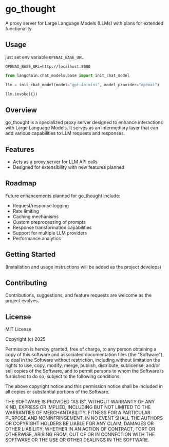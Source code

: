 # go_thought

A proxy server for Large Language Models (LLMs) with plans for extended functionality.

## Usage

just set env variable `OPENAI_BASE_URL`

`OPENAI_BASE_URL=http://localhost:8080`

```python
from langchain.chat_models.base import init_chat_model

llm = init_chat_model(model="gpt-4o-mini", model_provider="openai")

llm.invoke({})
```

## Overview

go_thought is a specialized proxy server designed to enhance interactions with Large Language Models. It serves as an intermediary layer that can add various capabilities to LLM requests and responses.

## Features

- Acts as a proxy server for LLM API calls
- Designed for extensibility with new features planned

## Roadmap

Future enhancements planned for go_thought include:
- Request/response logging
- Rate limiting
- Caching mechanisms
- Custom preprocessing of prompts
- Response transformation capabilities
- Support for multiple LLM providers
- Performance analytics

## Getting Started

(Installation and usage instructions will be added as the project develops)

## Contributing

Contributions, suggestions, and feature requests are welcome as the project evolves.

## License

MIT License

Copyright (c) 2025

Permission is hereby granted, free of charge, to any person obtaining a copy
of this software and associated documentation files (the "Software"), to deal
in the Software without restriction, including without limitation the rights
to use, copy, modify, merge, publish, distribute, sublicense, and/or sell
copies of the Software, and to permit persons to whom the Software is
furnished to do so, subject to the following conditions:

The above copyright notice and this permission notice shall be included in all
copies or substantial portions of the Software.

THE SOFTWARE IS PROVIDED "AS IS", WITHOUT WARRANTY OF ANY KIND, EXPRESS OR
IMPLIED, INCLUDING BUT NOT LIMITED TO THE WARRANTIES OF MERCHANTABILITY,
FITNESS FOR A PARTICULAR PURPOSE AND NONINFRINGEMENT. IN NO EVENT SHALL THE
AUTHORS OR COPYRIGHT HOLDERS BE LIABLE FOR ANY CLAIM, DAMAGES OR OTHER
LIABILITY, WHETHER IN AN ACTION OF CONTRACT, TORT OR OTHERWISE, ARISING FROM,
OUT OF OR IN CONNECTION WITH THE SOFTWARE OR THE USE OR OTHER DEALINGS IN THE
SOFTWARE.